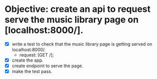 # Objective: create an api to request serve the music library page on [localhost:8000/].

- [x] write a test to check that the music library page is getting served on localhost:8000/.
  - request: [GET /];
- [x] create the app.
- [x] create endpoint to serve the page.
- [x] make the test pass.
